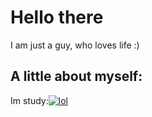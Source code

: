 # Hello there

I am just a guy, who loves life :)

## A little about myself:

Im study:[![lol](https://skillicons.dev/icons?i=haxe,lua,python&theme=dark)](https://skillicons.dev)
